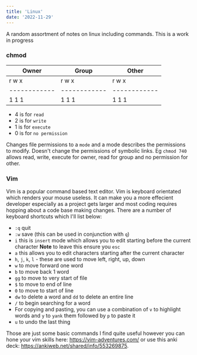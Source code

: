```yaml
---
title: 'Linux'
date: '2022-11-29'
---
```

A random assortment of notes on linux including commands. This is a work in progress

### chmod
Owner | Group | Other
------------ | ------------ | ------------
r w x | r w x | r w x
------------ | ------------ | ------------
1 1 1 | 1 1 1  | 1 1 1

- 4 is for `read`
- 2 is for `write`
- 1 is for `execute`
- 0 is for `no permission`

Changes file permissions to a `mode` and a mode describes the permissions to modify. 
Doesn't change the permissions of symbolic links. 
Eg `chmod 740` allows read, write, execute for owner, read for group and no permission for other.

### Vim 
Vim is a popular command based text editor. Vim is keyboard orientated which renders your mouse useless. It can make you a more effecient developer especially as a project gets larger and most coding requires hopping about a code base making changes. There are a number of keyboard shortcuts which I'll list below:
- `:q` quit 
- `:w` save (this can be used in conjunction with `q`)
- `i` this is `insert` mode which allows you to edit starting before the current character **Note** to leave this ensure you `esc`
- `a` this allows you to edit characters starting after the current character
- `h`, `j`, `k`, `l` - these are used to move left, right, up, down
- `w` to move forward one word
- `b` to move back 1 word
- `gg` to move to very start of file
- `$` to move to end of line
- `0` to move to start of line
- `dw` to delete a word and `dd` to delete an entire line
- `/` to begin searching for a word
- For copying and pasting, you can use a combination of `v` to highlight words and `y` to `yank` them followed by `p` to paste it
- `u` to undo the last thing

Those are just some basic commands I find quite useful however you can hone your vim skills here: https://vim-adventures.com/ or use this anki deck: https://ankiweb.net/shared/info/553269875.